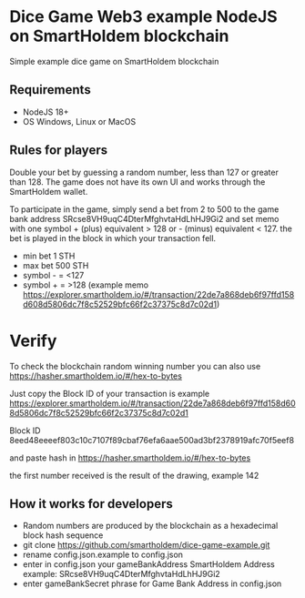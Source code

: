 # Dice Game Web3 example NodeJS on SmartHoldem blockchain

Simple example dice game on SmartHoldem blockchain

## Requirements 
- NodeJS 18+
- OS Windows, Linux or MacOS

## Rules for players

Double your bet by guessing a random number, less than 127 or greater than 128.
The game does not have its own UI and works through the SmartHoldem wallet.

To participate in the game, simply send a bet from 2 to 500 to the game bank address SRcse8VH9uqC4DterMfghvtaHdLhHJ9Gi2 and 
set memo with one symbol + (plus) equivalent > 128 or - (minus) equivalent < 127.
the bet is played in the block in which your transaction fell.

- min bet 1 STH
- max bet 500 STH
- symbol - = <127
- symbol + = >128 (example memo https://explorer.smartholdem.io/#/transaction/22de7a868deb6f97ffd158d608d5806dc7f8c52529bfc66f2c37375c8d7c02d1)

# Verify

To check the blockchain random winning number you can also use https://hasher.smartholdem.io/#/hex-to-bytes

Just copy the Block ID of your transaction is example https://explorer.smartholdem.io/#/transaction/22de7a868deb6f97ffd158d608d5806dc7f8c52529bfc66f2c37375c8d7c02d1

Block ID 8eed48eeeef803c10c7107f89cbaf76efa6aae500ad3bf2378919afc70f5eef8

and paste hash in https://hasher.smartholdem.io/#/hex-to-bytes

the first number received is the result of the drawing, example 142

## How it works for developers
- Random numbers are produced by the blockchain as a hexadecimal block hash sequence
- git clone https://github.com/smartholdem/dice-game-example.git
- rename config.json.example to config.json
- enter in config.json your gameBankAddress SmartHoldem Address example: SRcse8VH9uqC4DterMfghvtaHdLhHJ9Gi2
- enter gameBankSecret phrase for Game Bank Address in config.json
